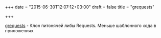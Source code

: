 +++
date = "2015-06-30T12:07:12+03:00"
draft = false
title = "grequests"

+++

<p><a href="https://github.com/levigross/grequests">grequests</a>&nbsp;- Клон питонячей либы&nbsp;Requests. Меньше шаблонного кода в приложениях.</p>

